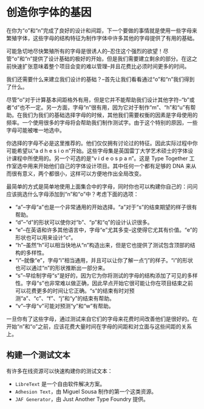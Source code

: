 # 创造你字体的基因

在你为“o”和“n”完成了良好的设计和间距，下一个要做的事情就是使用一些字母来繁殖字体，这些字母的结构特征为制作字体中许多其他的字母提供了有用的基础。

可能急切地尽快繁殖所有的字母是很诱人的–忍住这个强烈的欲望！尽管“o”和“n”提供了设计基础的极好的开始，但是我们需要建立剩余的部分。在这之前快速扩张意味着整个项目会变的难以管理–并且花费比必须时间更多的时间。

我们还需要什么来建立我们设计的基础？–首先让我们看看通过“o”和“n”我们得到了什么。

尽管“o”对于计算基本间距格外有用，但是它并不能帮助我们设计其他字符–“b”或者“d”也不一定。另一方面，字母“n”很有用，因为它对于制作“m”、“h”和“u”有帮助。在我们为我们的基础选择字母的时候，其他我们需要权衡的因素是字母使用的频率。一个使用很多的字母将会帮助我们制作测试字。由于这个特别的原因，一些字母可能被唯一地选中。

你选择的字母不必是这里推荐的。他们仅仅拥有讨论过的特征。因此实际过程中你可能希望以“a d h e s i o n”开始。这些字母集是英国雷丁大学艺术硕士的字体设计课程中所使用的。另一个可选的是“v i d e o s p a n”。这是 Type Together 工作室选中用来开始他们自己的字体设计项目。其中任何一个都有足够的 DNA 来从而很有意义，两个都很小，这样可以方便地作出全局改变。

最简单的方式是简单地使用上面集合中的字母，同时你也可以构建你自己的：问问应该挑选什么字母添加到“n”和“o”中？考虑下面的选项：

- “a”–字母“a”也是一个非常通用的开始选择。“a”对于“s”的结束期望的样子很有帮助。
- “d”–“d”的形状可以使你对“b”、“p”和“q”的设计认识很多。
- “e”–在英语和许多其他语言中，字母“e”尤其多变–这使得它尤其有价值。“e”的形状也可以用来设计“c”。
- “h”–虽然“h”可以相当快地从“n”构造出来，但是它也提供了测试包含顶部的结构的多样性。
- “i”–就像“e”，字母“i”相当通用，并且可以让你了解一点“j”的样子。“i”的形状也可以通过“n”的形状推断出一部分来。
- “s”–早绘制字母“s”是好的，因为它为你将测试的字母的结构添加了可见的多样性。字母“s”也非常难以做正确，因此早点开始它很可能让你在项目结束之前可以花费更多的时间让它正确。“s”的结束有时对预测“a”、“c”、“f”、“j”和“y”的结束有帮助。
- “v”–字母“v”可能对预测“y”和“w”有帮助。

一旦你有了这些字母，通过测试来自它们的字母来花费时间改善他们是很好的。在开始“n”和“o”之前，应该花费大量时间在字母的间距和对立面与这些间距的关系上。

## 构建一个测试文本

有许多在线资源可以快速构建你的测试文本：

- `LibreText` 是一个自由软件解决方案。
- `Adhesion Text`，由 Miguel Sousa 制作的第一个这类资源。
- `JAF Generator`，由 Just Another Type Foundry 提供。


